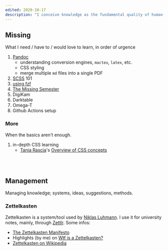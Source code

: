 ```yaml
---
edited: 2020-10-17
description: "I conceive knowledge as the fundamental quality of human life. It should be searched, managed, and preserved as a treasure, since it is the most valuable capability we have, together with love. Here, I collect <strong><em>meta-knowledge</em></strong> data, or better <em>Epistemology</em> annotations, which are knowledge insights about knowledge itself, and how to deal with it."
---
```

## Missing

What I need / have to / would love to learn, in order of urgence

1. [Pandoc](https://pandoc.org/)
	- understanding conversion engines, `mactex`, `latex`, etc.
	- CSS styling
	- merge multiple `md` files into a single PDF
1. [SCSS](https://sass-lang.com/) 101
1. [using fzf](https://www.youtube.com/watch?v=qgG5Jhi_Els)
1. [The Missing Semester](https://missing.csail.mit.edu/)
1. DigiKam
1. Darktable
1. Omega-T
1. Github Actions setup

### More

When the basics aren't enough.

1. in-depth CSS learning
	- [Tania Rascia](https://taniarascia.com)'s [Overview of CSS concepts](https://www.taniarascia.com/overview-of-css-concepts/)

<br>
<br>

## Management

Managing knowledge; systems, ideas, suggestions, methods.

### Zettelkasten

Zettelkasten is a system/tool used by [Niklas Luhmann](https://en.wikipedia.org/wiki/Niklas_Luhmann). I use it for university notes, mainly, through [Zettlr](https://zettlr.com). Some infos:

- [The Zettelkasten Manifesto](https://youtu.be/c5Tst3-zcWI)
- Highlights (by me) on [Wtf is a Zettelkasten?](https://via.hypothes.is/https://www.zettlr.com/post/what-is-a-zettelkasten)
- [Zettelkasten on Wikipedia](https://en.wikipedia.org/wiki/Zettelkasten)
